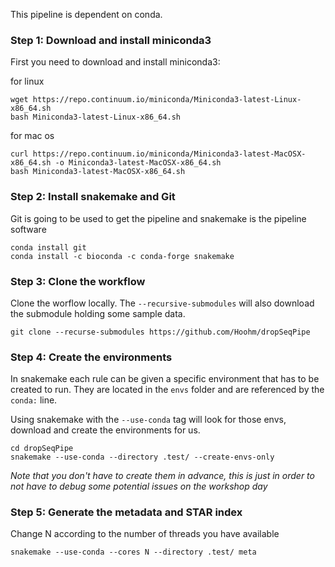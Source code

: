 This pipeline is dependent on conda.

### Step 1: Download and install miniconda3
First you need to download and install miniconda3:

for linux
```
wget https://repo.continuum.io/miniconda/Miniconda3-latest-Linux-x86_64.sh
bash Miniconda3-latest-Linux-x86_64.sh
```

for mac os
```
curl https://repo.continuum.io/miniconda/Miniconda3-latest-MacOSX-x86_64.sh -o Miniconda3-latest-MacOSX-x86_64.sh
bash Miniconda3-latest-MacOSX-x86_64.sh
```

### Step 2: Install snakemake and Git

Git is going to be used to get the pipeline and snakemake is the pipeline software

```
conda install git
conda install -c bioconda -c conda-forge snakemake
```

### Step 3: Clone the workflow

Clone the worflow locally. The `--recursive-submodules` will also download the submodule holding some sample data.
```
git clone --recurse-submodules https://github.com/Hoohm/dropSeqPipe
```

### Step 4: Create the environments

In snakemake each rule can be given a specific environment that has to be created to run. They are located in the `envs` folder and are referenced by the `conda:` line.

Using snakemake with the `--use-conda` tag will look for those envs, download and create the environments for us.

```
cd dropSeqPipe
snakemake --use-conda --directory .test/ --create-envs-only
```
*Note that you don't have to create them in advance, this is just in order to not have to debug some potential issues on the workshop day*

### Step 5: Generate the metadata and STAR index

Change N according to the number of threads you have available

```
snakemake --use-conda --cores N --directory .test/ meta
```